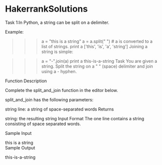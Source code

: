 # HakerrankSolutions
Task 1:In Python, a string can be split on a delimiter.

Example:

>>> a = "this is a string"
>>> a = a.split(" ") # a is converted to a list of strings. 
>>> print a
['this', 'is', 'a', 'string']
Joining a string is simple:

>>> a = "-".join(a)
>>> print a
this-is-a-string 
Task
You are given a string. Split the string on a " " (space) delimiter and join using a - hyphen.

Function Description

Complete the split_and_join function in the editor below.

split_and_join has the following parameters:

string line: a string of space-separated words
Returns

string: the resulting string
Input Format
The one line contains a string consisting of space separated words.

Sample Input

this is a string   
Sample Output

this-is-a-string
